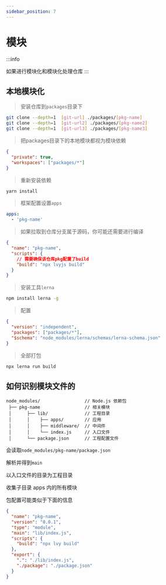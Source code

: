 ```yaml
---
sidebar_position: 7
---
```


# 模块

:::info

如果进行模块化和模块化处理仓库
:::

## 本地模块化

> 安装仓库到`packages`目录下

```sh
git clone --depth=1  [git-url] ./packages/[pkg-name]
git clone --depth=1  [git-url2] ./packages/[pkg-name2]
git clone --depth=1  [git-url3] ./packages/[pkg-name3]
```

> 把packages目录下的本地模块都视为模块依赖

```json title="package.json"
{
  "private": true,
  "workspaces": ["packages/*"]
}
```

> 重新安装依赖

```sh
yarn install
```

> 框架配置设置`apps`

```yaml title="alemon.config.yaml"
apps:
  - 'pkg-name'
```

> 如果拉取到仓库分支属于源码，你可能还需要进行编译

```json
{
  "name": "pkg-name",
  "scripts": {
    // 需要确保该仓库pkg配置了build
    "build": "npx lvyjs build"
  }
}
```

> 安装工具`lerna`

```sh
npm install lerna -g
```

> 配置

```json title="lerna.json"
{
  "version": "independent",
  "packages": ["packages/*"],
  "$schema": "node_modules/lerna/schemas/lerna-schema.json"
}
```

> 全部打包

```sh
npx lerna run build
```

## 如何识别模块文件的

```shell title="大致的目录结构"
node_modules/                 // Node.js 依赖包
 ├── pkg-name                 // 相关模块
 │      ├── lib/              // 工程目录
 │      │    ├── apps/        // 应用
 │      │    ├── middleware/  // 中间件
 │      │    └── index.js     // 入口文件
 │      └── package.json      // 工程配置文件
```

会读取`node_modules/pkg-name/package.json`

解析并得到`main`

以入口文件的目录为工程目录

收集子目录 apps 内的所有模块

包配置可能类似于下面的信息

```json title="package.json"
{
  "name": "pkg-name",
  "version": "0.0.1",
  "type": "module",
  "main": "lib/index.js",
  "scripts": {
    "build": "npx lvy build"
  },
  "export": {
    ".": "./lib/index.js",
    "./package": "./package.json"
  }
}
```
